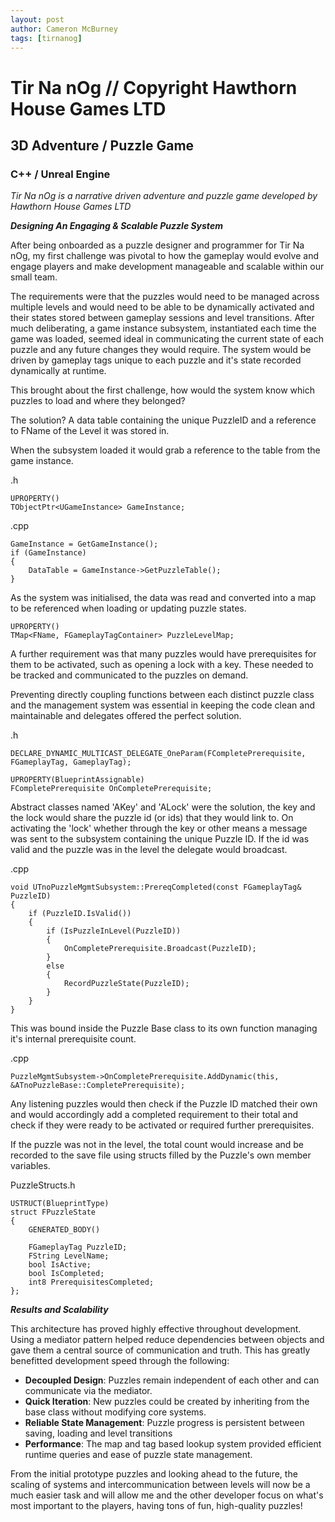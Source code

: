 ```yaml
---
layout: post
author: Cameron McBurney
tags: [tirnanog]
---
```


# Tir Na nOg // Copyright Hawthorn House Games LTD
## 3D Adventure / Puzzle Game
### C++ / Unreal Engine

*Tir Na nOg is a narrative driven adventure and puzzle game developed by Hawthorn House Games LTD*

***Designing An Engaging & Scalable Puzzle System***

After being onboarded as a puzzle designer and programmer for Tir Na nOg, my first challenge was pivotal to how the gameplay would evolve and engage players and make development manageable and scalable within our small team.

The requirements were that the puzzles would need to be managed across multiple levels and would need to be able to be dynamically activated and their states stored between gameplay sessions and level transitions.
After much deliberating, a game instance subsystem, instantiated each time the game was loaded, seemed ideal in communicating the current state of each puzzle and any future changes they would require.
The system would be driven by gameplay tags unique to each puzzle and it's state recorded dynamically at runtime.

This brought about the first challenge, how would the system know which puzzles to load and where they belonged?

The solution? A data table containing the unique PuzzleID and a reference to FName of the Level it was stored in.

When the subsystem loaded it would grab a reference to the table from the game instance.

.h
```
UPROPERTY()
TObjectPtr<UGameInstance> GameInstance;
```

.cpp
```
GameInstance = GetGameInstance();
if (GameInstance)
{
    DataTable = GameInstance->GetPuzzleTable();
}
```

As the system was initialised, the data was read and converted into a map to be referenced when loading or updating puzzle states.

```
UPROPERTY()
TMap<FName, FGameplayTagContainer> PuzzleLevelMap;
```

A further requirement was that many puzzles would have prerequisites for them to be activated, such as opening a lock with a key. These needed to be tracked and communicated to the puzzles on demand.

Preventing directly coupling functions between each distinct puzzle class and the management system was essential in keeping the code clean and maintainable and delegates offered the perfect solution.

.h
```
DECLARE_DYNAMIC_MULTICAST_DELEGATE_OneParam(FCompletePrerequisite, FGameplayTag, GameplayTag);

UPROPERTY(BlueprintAssignable)
FCompletePrerequisite OnCompletePrerequisite;
```

Abstract classes named 'AKey' and 'ALock' were the solution, the key and the lock would share the puzzle id (or ids) that they would link to. On activating the 'lock' whether through the key or other means a message was sent to the subsystem containing the unique Puzzle ID. If the id was valid and the puzzle was in the level the delegate would broadcast.

.cpp
```
void UTnoPuzzleMgmtSubsystem::PrereqCompleted(const FGameplayTag& PuzzleID)
{
    if (PuzzleID.IsValid())
    {
        if (IsPuzzleInLevel(PuzzleID))
        {
            OnCompletePrerequisite.Broadcast(PuzzleID);
        }
        else
        {
            RecordPuzzleState(PuzzleID);
        }
    }
}
```

This was bound inside the Puzzle Base class to its own function managing it's internal prerequisite count.

.cpp
```
PuzzleMgmtSubsystem->OnCompletePrerequisite.AddDynamic(this, &ATnoPuzzleBase::CompletePrerequisite);
```

Any listening puzzles would then check if the Puzzle ID matched their own and would accordingly add a completed requirement to their total and check if they were ready to be activated or required further prerequisites.

If the puzzle was not in the level, the total count would increase and be recorded to the save file using structs filled by the Puzzle's own member variables.

PuzzleStructs.h
```
USTRUCT(BlueprintType)
struct FPuzzleState
{
	GENERATED_BODY()

	FGameplayTag PuzzleID;
	FString LevelName;
	bool IsActive;
	bool IsCompleted;
	int8 PrerequisitesCompleted;
};
```

***Results and Scalability***

This architecture has proved highly effective throughout development. Using a mediator pattern helped reduce dependencies between objects and gave them a central source of communication and truth. This has greatly benefitted development speed through the following:

- **Decoupled Design**: Puzzles remain independent of each other and can communicate via the mediator.
- **Quick Iteration**: New puzzles could be created by inheriting from the base class without modifying core systems.
- **Reliable State Management**: Puzzle progress is persistent between saving, loading and level transitions
- **Performance**: The map and tag based lookup system provided efficient runtime queries and ease of puzzle state management.

From the initial prototype puzzles and looking ahead to the future, the scaling of systems and intercommunication between levels will now be a much easier task and will allow me and the other developer focus on what's most important to the players, having tons of fun, high-quality puzzles!